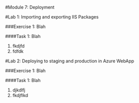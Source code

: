 #Module 7: Deployment

#Lab 1: Importing and exporting IIS Packages

###Exercise 1: Blah

####Task 1: Blah

1. fkdjfd
2. fdfdk


#Lab 2: Deploying to staging and production in Azure WebApp

###Exercise 1: Blah

####Task 1: Blah

1. djkdlfj
2. fkdjflkd

